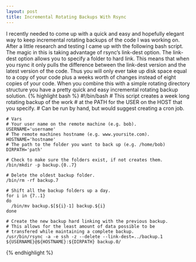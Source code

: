 ```yaml
---
layout: post
title: Incremental Rotating Backups With Rsync
---
```


I recently needed to come up with a quick and easy and hopefully elegant way to keep incremental rotating backups of the code I was working on.
After a little research and testing I came up with the following bash script.
The magic in this is taking advantage of rsync’s link-dest option. The link-dest option allows you to specify a folder to hard link. This means that when you rsync it only pulls the difference between the link-dest version and the latest version of the code. Thus you will only ever take up disk space equal to a copy of your code plus a weeks worth of changes instead of eight copies of your code.
When you combine this with a simple rotating directory structure you have a pretty quick and easy incremental rotating backup solution.
{% highlight bash %}
    #!/bin/bash
    # This script creates a week long rotating backup of the work
    # at the PATH for the USER on the HOST that you specify.
    # Can be run by hand, but would suggest creating a cron job.

    # Vars
    # Your user name on the remote machine (e.g. bob).
    USERNAME='username'
    # The remote machines hostname (e.g. www.yoursite.com).
    HOSTNAME='hostname'
    # The path to the folder you want to back up (e.g. /home/bob)
    DIRPATH='path' 

    # Check to make sure the folders exist, if not creates them.
    /bin/mkdir -p backup.{0..7}

    # Delete the oldest backup folder.
    /bin/rm -rf backup.7

    # Shift all the backup folders up a day.
    for i in {7..1}
    do
      /bin/mv backup.$[${i}-1] backup.${i}
    done

    # Create the new backup hard linking with the previous backup.
    # This allows for the least amount of data possible to be
    # transfered while maintaining a complete backup.
    /usr/bin/rsync -a -e ssh -z --delete --link-dest=../backup.1 ${USERNAME}@${HOSTNAME}:${DIRPATH} backup.0/
{% endhighlight %}
